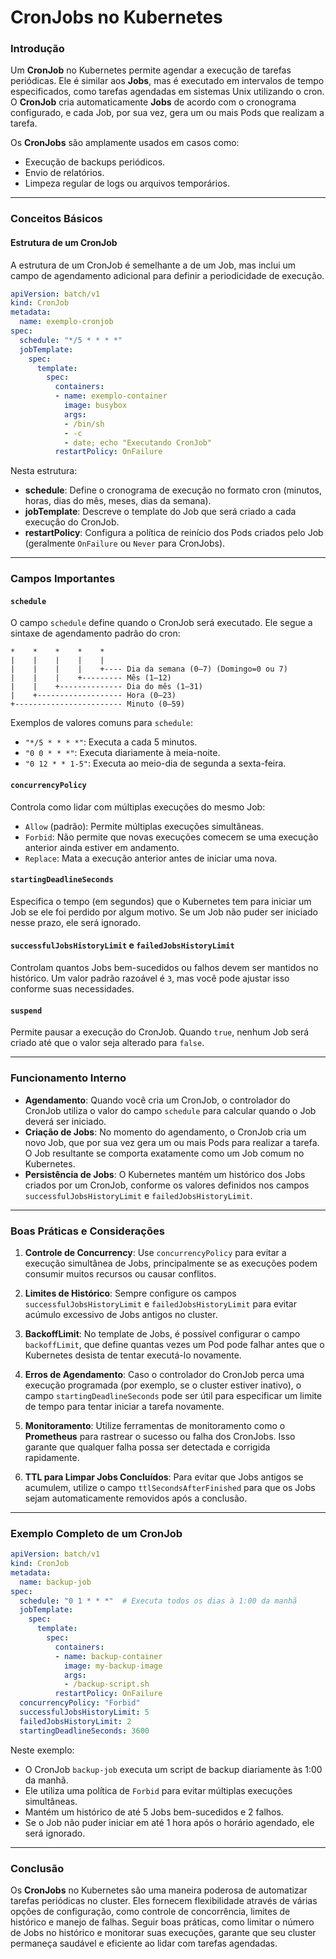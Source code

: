 # CronJobs no Kubernetes

### Introdução
Um **CronJob** no Kubernetes permite agendar a execução de tarefas periódicas. Ele é similar aos **Jobs**, mas é executado em intervalos de tempo especificados, como tarefas agendadas em sistemas Unix utilizando o cron. O **CronJob** cria automaticamente **Jobs** de acordo com o cronograma configurado, e cada Job, por sua vez, gera um ou mais Pods que realizam a tarefa.

Os **CronJobs** são amplamente usados em casos como:
- Execução de backups periódicos.
- Envio de relatórios.
- Limpeza regular de logs ou arquivos temporários.
  
---

### Conceitos Básicos

#### Estrutura de um CronJob
A estrutura de um CronJob é semelhante a de um Job, mas inclui um campo de agendamento adicional para definir a periodicidade de execução.

```yaml
apiVersion: batch/v1
kind: CronJob
metadata:
  name: exemplo-cronjob
spec:
  schedule: "*/5 * * * *"
  jobTemplate:
    spec:
      template:
        spec:
          containers:
          - name: exemplo-container
            image: busybox
            args:
            - /bin/sh
            - -c
            - date; echo "Executando CronJob"
          restartPolicy: OnFailure
```

Nesta estrutura:
- **schedule**: Define o cronograma de execução no formato cron (minutos, horas, dias do mês, meses, dias da semana).
- **jobTemplate**: Descreve o template do Job que será criado a cada execução do CronJob.
- **restartPolicy**: Configura a política de reinício dos Pods criados pelo Job (geralmente `OnFailure` ou `Never` para CronJobs).

---

### Campos Importantes

#### `schedule`
O campo `schedule` define quando o CronJob será executado. Ele segue a sintaxe de agendamento padrão do cron:
```
*    *    *    *    *
|    |    |    |    |
|    |    |    |    +---- Dia da semana (0–7) (Domingo=0 ou 7)
|    |    |    +--------- Mês (1–12)
|    |    +-------------- Dia do mês (1–31)
|    +------------------- Hora (0–23)
+------------------------ Minuto (0–59)
```
Exemplos de valores comuns para `schedule`:
- `"*/5 * * * *"`: Executa a cada 5 minutos.
- `"0 0 * * *"`: Executa diariamente à meia-noite.
- `"0 12 * * 1-5"`: Executa ao meio-dia de segunda a sexta-feira.

#### `concurrencyPolicy`
Controla como lidar com múltiplas execuções do mesmo Job:
- `Allow` (padrão): Permite múltiplas execuções simultâneas.
- `Forbid`: Não permite que novas execuções comecem se uma execução anterior ainda estiver em andamento.
- `Replace`: Mata a execução anterior antes de iniciar uma nova.

#### `startingDeadlineSeconds`
Especifica o tempo (em segundos) que o Kubernetes tem para iniciar um Job se ele foi perdido por algum motivo. Se um Job não puder ser iniciado nesse prazo, ele será ignorado.

#### `successfulJobsHistoryLimit` e `failedJobsHistoryLimit`
Controlam quantos Jobs bem-sucedidos ou falhos devem ser mantidos no histórico. Um valor padrão razoável é `3`, mas você pode ajustar isso conforme suas necessidades.

#### `suspend`
Permite pausar a execução do CronJob. Quando `true`, nenhum Job será criado até que o valor seja alterado para `false`.

---

### Funcionamento Interno

- **Agendamento**: Quando você cria um CronJob, o controlador do CronJob utiliza o valor do campo `schedule` para calcular quando o Job deverá ser iniciado.
- **Criação de Jobs**: No momento do agendamento, o CronJob cria um novo Job, que por sua vez gera um ou mais Pods para realizar a tarefa. O Job resultante se comporta exatamente como um Job comum no Kubernetes.
- **Persistência de Jobs**: O Kubernetes mantém um histórico dos Jobs criados por um CronJob, conforme os valores definidos nos campos `successfulJobsHistoryLimit` e `failedJobsHistoryLimit`.

---

### Boas Práticas e Considerações

1. **Controle de Concurrency**:
   Use `concurrencyPolicy` para evitar a execução simultânea de Jobs, principalmente se as execuções podem consumir muitos recursos ou causar conflitos.

2. **Limites de Histórico**:
   Sempre configure os campos `successfulJobsHistoryLimit` e `failedJobsHistoryLimit` para evitar acúmulo excessivo de Jobs antigos no cluster.

3. **BackoffLimit**:
   No template de Jobs, é possível configurar o campo `backoffLimit`, que define quantas vezes um Pod pode falhar antes que o Kubernetes desista de tentar executá-lo novamente.

4. **Erros de Agendamento**:
   Caso o controlador do CronJob perca uma execução programada (por exemplo, se o cluster estiver inativo), o campo `startingDeadlineSeconds` pode ser útil para especificar um limite de tempo para tentar iniciar a tarefa novamente.

5. **Monitoramento**:
   Utilize ferramentas de monitoramento como o **Prometheus** para rastrear o sucesso ou falha dos CronJobs. Isso garante que qualquer falha possa ser detectada e corrigida rapidamente.

6. **TTL para Limpar Jobs Concluídos**:
   Para evitar que Jobs antigos se acumulem, utilize o campo `ttlSecondsAfterFinished` para que os Jobs sejam automaticamente removidos após a conclusão.

---

### Exemplo Completo de um CronJob

```yaml
apiVersion: batch/v1
kind: CronJob
metadata:
  name: backup-job
spec:
  schedule: "0 1 * * *"  # Executa todos os dias à 1:00 da manhã
  jobTemplate:
    spec:
      template:
        spec:
          containers:
          - name: backup-container
            image: my-backup-image
            args:
            - /backup-script.sh
          restartPolicy: OnFailure
  concurrencyPolicy: "Forbid"
  successfulJobsHistoryLimit: 5
  failedJobsHistoryLimit: 2
  startingDeadlineSeconds: 3600
```

Neste exemplo:
- O CronJob `backup-job` executa um script de backup diariamente às 1:00 da manhã.
- Ele utiliza uma política de `Forbid` para evitar múltiplas execuções simultâneas.
- Mantém um histórico de até 5 Jobs bem-sucedidos e 2 falhos.
- Se o Job não puder iniciar em até 1 hora após o horário agendado, ele será ignorado.

---

### Conclusão
Os **CronJobs** no Kubernetes são uma maneira poderosa de automatizar tarefas periódicas no cluster. Eles fornecem flexibilidade através de várias opções de configuração, como controle de concorrência, limites de histórico e manejo de falhas. Seguir boas práticas, como limitar o número de Jobs no histórico e monitorar suas execuções, garante que seu cluster permaneça saudável e eficiente ao lidar com tarefas agendadas.